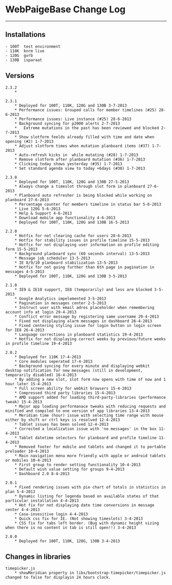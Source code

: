 # WebPaigeBase Change Log
----------------------------------------------------------------------------------------------------------------------------------------


## Installations
	- 100T	test environment
	- 110K	knrm live
	- 120G	gvrb
	- 130B	isparaat


## Versions

	2.3.2
		* 

	2.3.1
		* Deployed for 100T, 110K, 120G and 130B 3-7-2013
		* Performance issues: Grouped calls for member timelines (#25) 28-6-2013
		* Performance issues: Live instance (#25) 28-6-2013
		* Background syncing for p2000 alerts 2-7-2013
		*	Extreme mutations in the past has been reviewed and blocked 2-7-2013
		* Show slotform feelds already filled with time and date when opening (#2) 1-7-2013
		* Adjust slotform times when mutation planboard items (#37) 1-7-2013
		* Auto-refresh kicks in  while mutating (#28) 1-7-2013
		* Remove slotform after planboard mutation (#36) 1-7-2013
		* Clicking today shows yesterday (#35) 1-7-2013
		* Set standard agenda view to today +6days (#30) 1-7-2013

	2.3.0
		* Deployed for 100T, 110K, 120G and 130B 27-5-2013
		* Always change a timeslot through slot form in planboard 27-6-2013
		* Planboard auto refresher is being blocked while working on planboard 27-6-2013
		* Percentage counter for members timeline in status bar 5-6-2013
		* Live 120G 5-6-2013
		* Help & Support 4-6-2013
		* Download mobile app functionality 4-6-2013
		* Deployed for 100T, 110K, 120G and 130B 16-5-2013

	2.2.0
		* Hotfix for not clearing cache for users 20-6-2013
		* Hotfix for stability issues in profile timeline 15-5-2013
		* Hotfix for not displaying user information on profile editing form 15-5-2013
		* Background planboard sync (60 seconds interval) 13-5-2013
		* Message job scheduler 13-5-2013
		* IE 8/9/10 planboard stabilization 13-5-2013
		* Hotfix for not going further than 6th page in pagination in messages 4-5-2013
		* Deployed for 100T, 110K, 120G and 130B 3-5-2013

	2.1.0
		* IE9 & IE10 support, IE8 (temporarily) and less are blocked 3-5-2013
		* Google Analytics impelemented 3-5-2013
		* Pagination in messages center 2-5-2013
		* Instruct user with email adres placeholder when remembering account info at login 29-4-2013
		* Conflict error message by registering same username 29-4-2013
		* Fixed not displaying alarm messages in dashboard 26-4-2013
		* Fixed centering styling issue for login button in login screen for IE8 26-4-2013
		* Language corrections in planboard statistics 19-4-2013
		* Hotfix for not displaying correct weeks by previous/future weeks in profile timeline 19-4-2013

	2.0.2
		* Deployed for 110K 17-4-2013
		* Core modules seperated 17-4-2013
		* Background syncing for every minute and displaying webkit desktop notification for new messages (still in development, temporarily disabled) 16-4-2013
		* By adding a new slot, slot form now opens with time of now and 1 hour later 15-4-2013
		* Full screen ability for webkit browsers 15-4-2013
		* Compressed third party libraries 15-4-2013
		* AMD support added for loading third-party-libraries (performance tweak) 15-4-2013
		* Major app loading performanace tweaks with reducing requests and minified and compiled to one version of app libraries 13-4-2013
		* Meridian time (hour) issue with selecting time range with mouse either by shift or ctrl keys is resolved 12-4-2013
		* Tablet issues has been solved 12-4-2013
		* Corrected a localization issue with 'no messages' in the box 11-4-2013
		* Tablet datetime selectors for planboard and profile timeline 11-4-2013
		* Removed footer for mobile and tablets and changed it to portable preloader 10-4-2013
		* Main navigation menu more friendly with apple or android tablets or mobiles 10-4-2013
		* First group to render setting functionality 10-4-2013
		* Default wish value setting for groups 9-4-2013
		* Dashboard 2.0 8-4-2013

	2.0.1
		* Fixed rendering issues with pie chart of totals in statistics in plan 5-4-2013
		* Dynamic listing for legenda based on available states of that particular installation 4-4-2013
		* Hot fix for not displaying date time conversions in message center 4-4-2013
		* Case-insesitive login 4-4-2013
		* Quick css fix for IE. (Not showing timeslots) 3-4-2013
		* CSS fix for tabs left border. (Bug with dynamic height sizing when there is no content in tab is still open!!) 3-4-2013
	
	2.0.0
		* Deployed for 100T, 110K, 120G, 130B 3-4-2013


## Changes in libraries
	timepicker.js
		* showMeridian property in libs/bootstrap-timepicker/timepicker.js changed to false for displayin 24 hours clock.